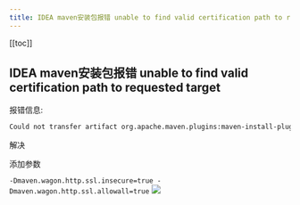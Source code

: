 ```yaml
---
title: IDEA maven安装包报错 unable to find valid certification path to requested target
---
```


<ClientOnly>
  <in-article-adsense
    ins-style="display:block; text-align:center;"
    data-ad-slot="7727965566"
  />
</ClientOnly>

[[toc]]

## IDEA maven安装包报错 unable to find valid certification path to requested target

报错信息:
```sh
Could not transfer artifact org.apache.maven.plugins:maven-install-plugin:pom:2.4 from/to alimaven (https://maven.aliyun.com/repository/central): sun.security.validator.ValidatorException: PKIX path building failed: sun.security.provider.certpath.SunCertPathBuilderException: unable to find valid certification path to requested target
```
解决

添加参数

`-Dmaven.wagon.http.ssl.insecure=true -Dmaven.wagon.http.ssl.allowall=true`
![](https://img2018.cnblogs.com/i-beta/1391561/201912/1391561-20191224125111091-1607460807.png)